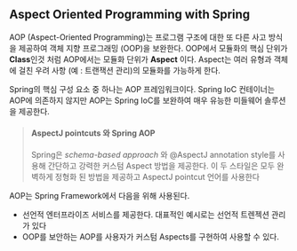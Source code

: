 ## Aspect Oriented Programming with Spring

AOP (Aspect-Oriented Programming)는 프로그램 구조에 대한 또 다른 사고 방식을 제공하여 객체 지향 프로그래밍 (OOP)을 보완한다. OOP에서 모듈화의 핵심 단위가 **Class**인것 처럼  AOP에서는 모듈화 단위가 **Aspect** 이다. Aspect는 여러 유형과 객체에 걸친 우려 사항 (예 : 트랜잭션 관리)의 모듈화를 가능하게 한다.

Spring의 핵심 구성 요소 중 하나는 AOP 프레임워크이다. Spring IoC 컨테이너는 AOP에 의존하지 않지만  AOP는 Spring IoC를 보완하여 매우 유능한 미들웨어 솔루션을 제공한다.

> #### AspectJ pointcuts 와 Spring AOP
>
> Spring은 *schema-based approach* 와 @AspectJ annotation style를 사용해 간단하고 강력한 커스텀 Aspect 방법을 제공한다. 이 두 스타일은 모두 완벽하게 정형화 된 방법을 제공하고 AspectJ pointcut 언어를 사용한다

AOP는 Spring Framework에서 다음을 위해 사용된다.

- 선언적 엔터프라이즈 서비스를 제공한다. 대표적인 예시로는 선언적 트렌젝션 관리가 있다
- OOP를 보안하는 AOP를 사용자가 커스텀 Aspects를 구현하여 사용할 수 있다.

